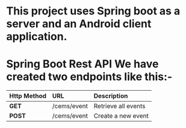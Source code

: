 # This project uses Spring boot as a server and an Android client application.

# Spring Boot Rest API We have created two endpoints like this:-

| Http Method | URL     | Description  | 
| :-------- | :------- | :------------------------- |
| **GET** | /cems/event | Retrieve all events |
| **POST** | /cems/event | Create a new event |


